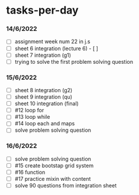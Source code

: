# tasks-per-day
### 14/6/2022
- [ ] assignment week num 22 in j.s
- [ ] sheet 6 integration (lecture 6)  - [ ]
- [ ] sheet 7 integration (g1)
- [ ] trying to solve the first problem solving question
### 15/6/2022
- [ ] sheet 8 integration (g2)
- [ ] sheet 9 integration (qu)
- [ ] sheet 10 integration (final)
- [ ] #12 loop for
- [ ] #13 loop while 
- [ ] #14 loop each and maps
- [ ] solve problem solving question 
### 16/6/2022
- [ ] solve problem solving question 
- [ ] #15 create bootstap grid system
- [ ] #16 function
- [ ] #17 practice mixin with content
- [ ] solve 90 questions from integration sheet
